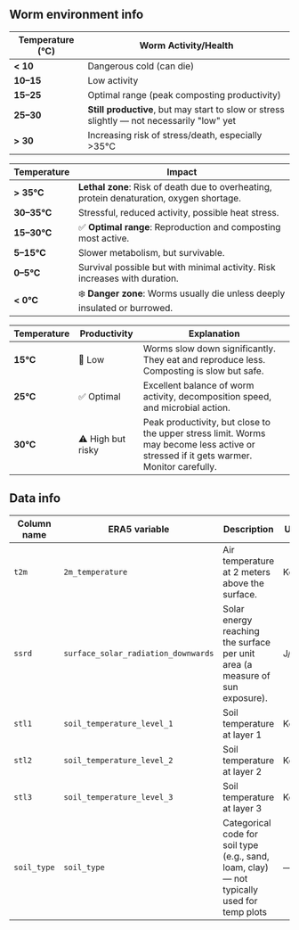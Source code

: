 ## Worm environment info

| Temperature (°C) | Worm Activity/Health                                                                       |
| ---------------- | ------------------------------------------------------------------------------------------ |
| **< 10**         | Dangerous cold (can die)                                                                   |
| **10–15**        | Low activity                                                                               |
| **15–25**        | Optimal range (peak composting productivity)                                               |
| **25–30**        | **Still productive**, but may start to slow or stress slightly — not necessarily "low" yet |
| **> 30**         | Increasing risk of stress/death, especially >35°C                                          |

| Temperature | Impact                                                                                    |
| ----------- | ----------------------------------------------------------------------------------------- |
| **> 35°C**  | **Lethal zone**: Risk of death due to overheating, protein denaturation, oxygen shortage. |
| **30–35°C** | Stressful, reduced activity, possible heat stress.                                        |
| **15–30°C** | ✅ **Optimal range**: Reproduction and composting most active.                             |
| **5–15°C**  | Slower metabolism, but survivable.                                                        |
| **0–5°C**   | Survival possible but with minimal activity. Risk increases with duration.                |
| **< 0°C**   | ❄️ **Danger zone**: Worms usually die unless deeply insulated or burrowed.                |


| Temperature | Productivity      | Explanation                                                                                                                            |
| ----------- | ----------------- | -------------------------------------------------------------------------------------------------------------------------------------- |
| **15°C**    | 🐌 Low            | Worms slow down significantly. They eat and reproduce less. Composting is slow but safe.                                               |
| **25°C**    | ✅ Optimal         | Excellent balance of worm activity, decomposition speed, and microbial action.                                                         |
| **30°C**    | ⚠️ High but risky | Peak productivity, but close to the upper stress limit. Worms may become less active or stressed if it gets warmer. Monitor carefully. |

## Data info

| Column name | ERA5 variable                       | Description                                                                                 | Units  | Depth (if applicable) |
| ----------- | ----------------------------------- | ------------------------------------------------------------------------------------------- | ------ | --------------------- |
| `t2m`       | `2m_temperature`                    | Air temperature at 2 meters above the surface.                                              | Kelvin | —                     |
| `ssrd`      | `surface_solar_radiation_downwards` | Solar energy reaching the surface per unit area (a measure of sun exposure).                | J/m²   | —                     |
| `stl1`      | `soil_temperature_level_1`          | Soil temperature at layer 1                                                                 | Kelvin | **0–7 cm**            |
| `stl2`      | `soil_temperature_level_2`          | Soil temperature at layer 2                                                                 | Kelvin | **7–28 cm**           |
| `stl3`      | `soil_temperature_level_3`          | Soil temperature at layer 3                                                                 | Kelvin | **28–100 cm**         |
| `soil_type` | `soil_type`                         | Categorical code for soil type (e.g., sand, loam, clay) — not typically used for temp plots | —      | —                     |
